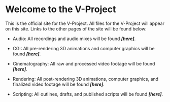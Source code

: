 # Welcome to the V-Project

This is the official site for the V-Project. All files for the V-Project will appear on this site. Links to the other pages of the site will be found below:

- Audio: All recordings and audio mixes will be found _**[here]**_.

- CGI: All pre-rendering 3D animations and computer graphics will be found _**[here]**_.

- Cinematography: All raw and processed video footage will be found _**[here]**_.

- Rendering: All post-rendering 3D animations, computer graphics, and finalized video footage will be found _**[here]**_.

- Scripting: All outlines, drafts, and published scripts will be found _**[here]**_.
